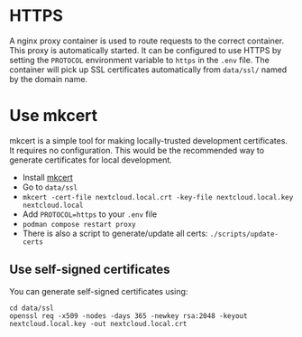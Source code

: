 # HTTPS

A nginx proxy container is used to route requests to the correct container. This proxy is automatically started. It can be configured to use HTTPS by setting the `PROTOCOL` environment variable to `https` in the `.env` file. The container will pick up SSL certificates automatically from `data/ssl/` named by the domain name.

# Use mkcert

mkcert is a simple tool for making locally-trusted development certificates. It requires no configuration. This would be the recommended way to generate certificates for local development.

* Install [mkcert](https://github.com/FiloSottile/mkcert)
* Go to `data/ssl`
* `mkcert -cert-file nextcloud.local.crt -key-file nextcloud.local.key nextcloud.local`
* Add `PROTOCOL=https` to your `.env` file
* `podman compose restart proxy`
* There is also a script to generate/update all certs: `./scripts/update-certs`

## Use self-signed certificates

You can generate self-signed certificates using:

```
cd data/ssl
openssl req -x509 -nodes -days 365 -newkey rsa:2048 -keyout  nextcloud.local.key -out nextcloud.local.crt
```
